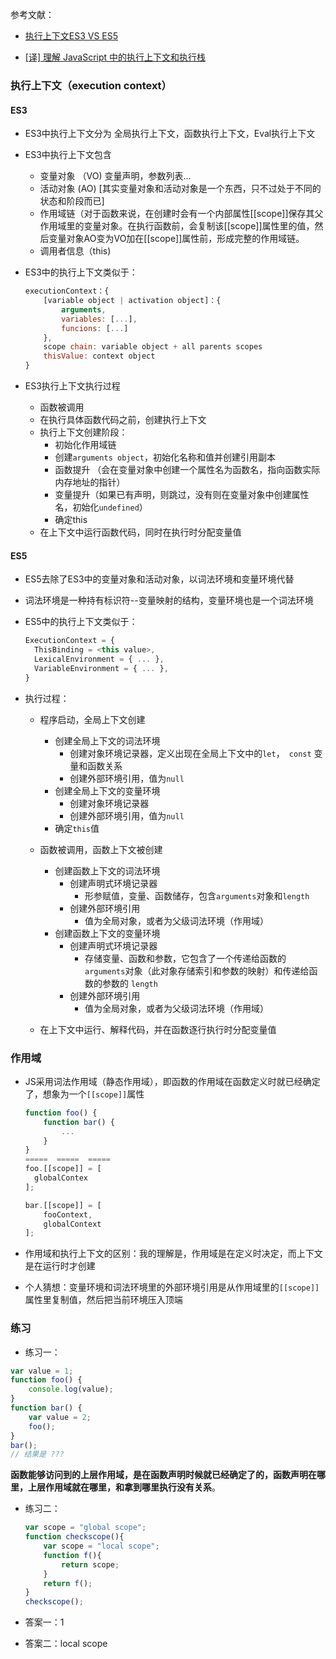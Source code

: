 参考文献：

+ [执行上下文ES3 VS ES5](https://juejin.cn/post/6844904158957404167#heading-13)

+ [[译] 理解 JavaScript 中的执行上下文和执行栈](https://juejin.cn/post/6844903682283143181#heading-1)

### 执行上下文（execution context）

#### ES3

+ ES3中执行上下文分为 全局执行上下文，函数执行上下文，Eval执行上下文

+ ES3中执行上下文包含
  + 变量对象 （VO)  变量声明，参数列表...
  + 活动对象 (AO) [其实变量对象和活动对象是一个东西，只不过处于不同的状态和阶段而已]
  + 作用域链（对于函数来说，在创建时会有一个内部属性[[scope]]保存其父作用域里的变量对象。在执行函数前，会复制该[[scope]]属性里的值，然后变量对象AO变为VO加在[[scope]]属性前，形成完整的作用域链。
  + 调用者信息（this)
  
+ ES3中的执行上下文类似于：

  ```js
  executionContext：{
      [variable object | activation object]：{
          arguments,
          variables: [...],
          funcions: [...]
      },
      scope chain: variable object + all parents scopes
      thisValue: context object
  }
  ```

+ ES3执行上下文执行过程
  + 函数被调用
  + 在执行具体函数代码之前，创建执行上下文
  + 执行上下文创建阶段：
    + 初始化作用域链
    + 创建`arguments object`，初始化名称和值并创建引用副本
    + 函数提升 （会在变量对象中创建一个属性名为函数名，指向函数实际内存地址的指针）
    + 变量提升（如果已有声明，则跳过，没有则在变量对象中创建属性名，初始化`undefined`）
    + 确定this
  + 在上下文中运行函数代码，同时在执行时分配变量值

#### ES5

+ ES5去除了ES3中的变量对象和活动对象，以词法环境和变量环境代替

+ 词法环境是一种持有标识符--变量映射的结构，变量环境也是一个词法环境

+ ES5中的执行上下文类似于：

  ```js
  ExecutionContext = {
    ThisBinding = <this value>,
    LexicalEnvironment = { ... },
    VariableEnvironment = { ... },
  }
  ```

+ 执行过程：

  + 程序启动，全局上下文创建
    + 创建全局上下文的词法环境
      + 创建对象环境记录器，定义出现在全局上下文中的`let`，` const` 变量和函数关系
      + 创建外部环境引用，值为`null`
    + 创建全局上下文的变量环境
      + 创建对象环境记录器
      + 创建外部环境引用，值为`null`
    + 确定`this`值
  + 函数被调用，函数上下文被创建
    + 创建函数上下文的词法环境
      + 创建声明式环境记录器
        + 形参赋值，变量、函数储存，包含`arguments`对象和`length`
      + 创建外部环境引用
        + 值为全局对象，或者为父级词法环境（作用域）
    + 创建函数上下文的变量环境
      + 创建声明式环境记录器
        + 存储变量、函数和参数，它包含了一个传递给函数的 `arguments`对象（此对象存储索引和参数的映射）和传递给函数的参数的 `length`
      + 创建外部环境引用
        + 值为全局对象，或者为父级词法环境（作用域）

  + 在上下文中运行、解释代码，并在函数逐行执行时分配变量值



### 作用域

+ JS采用词法作用域（静态作用域），即函数的作用域在函数定义时就已经确定了，想象为一个`[[scope]]`属性

  ```js
  function foo() {
      function bar() {
          ...
      }
  }
  =====  =====  =====
  foo.[[scope]] = [
    globalContex
  ];
  
  bar.[[scope]] = [
      fooContext,
      globalContext
  ];
  ```

  

+ 作用域和执行上下文的区别：我的理解是，作用域是在定义时决定，而上下文是在运行时才创建

+ 个人猜想：变量环境和词法环境里的外部环境引用是从作用域里的`[[scope]]`属性里复制值，然后把当前环境压入顶端

### 练习

+ 练习一：

```js
var value = 1;
function foo() {
    console.log(value);
}
function bar() {
    var value = 2;
    foo();
}
bar();
// 结果是 ???
```

**函数能够访问到的上层作用域，是在函数声明时候就已经确定了的，函数声明在哪里，上层作用域就在哪里，和拿到哪里执行没有关系**。

+ 练习二：

  ```js
  var scope = "global scope";
  function checkscope(){
      var scope = "local scope";
      function f(){
          return scope;
      }
      return f();
  }
  checkscope();
  ```

+ 答案一：1

+ 答案二：local scope